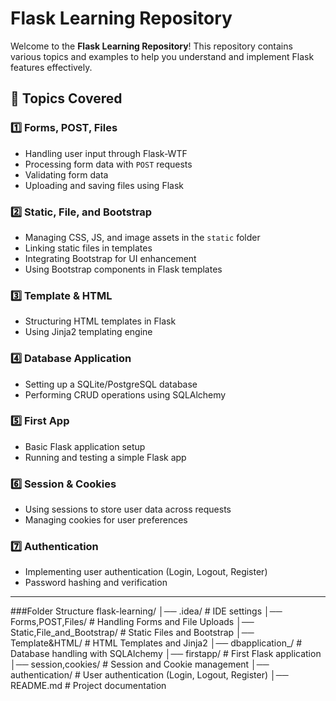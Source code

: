 # Flask Learning Repository

Welcome to the **Flask Learning Repository**! This repository contains various topics and examples to help you understand and implement Flask features effectively.

## 📌 Topics Covered

### 1️⃣ Forms, POST, Files
- Handling user input through Flask-WTF
- Processing form data with `POST` requests
- Validating form data
- Uploading and saving files using Flask

### 2️⃣ Static, File, and Bootstrap
- Managing CSS, JS, and image assets in the `static` folder
- Linking static files in templates
- Integrating Bootstrap for UI enhancement
- Using Bootstrap components in Flask templates

### 3️⃣ Template & HTML
- Structuring HTML templates in Flask
- Using Jinja2 templating engine

### 4️⃣ Database Application
- Setting up a SQLite/PostgreSQL database
- Performing CRUD operations using SQLAlchemy

### 5️⃣ First App
- Basic Flask application setup
- Running and testing a simple Flask app

### 6️⃣ Session & Cookies
- Using sessions to store user data across requests
- Managing cookies for user preferences

### 7️⃣ Authentication
- Implementing user authentication (Login, Logout, Register)
- Password hashing and verification

---

###Folder Structure
flask-learning/
│── .idea/                   # IDE settings
│── Forms,POST,Files/        # Handling Forms and File Uploads
│── Static,File_and_Bootstrap/ # Static Files and Bootstrap
│── Template&HTML/           # HTML Templates and Jinja2
│── dbapplication_/          # Database handling with SQLAlchemy
│── firstapp/                # First Flask application
│── session,cookies/         # Session and Cookie management
│── authentication/          # User authentication (Login, Logout, Register)
│── README.md                # Project documentation

